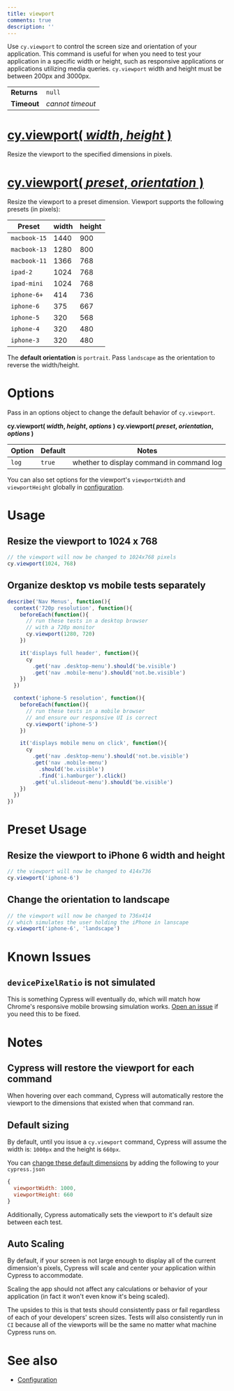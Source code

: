 ```yaml
---
title: viewport
comments: true
description: ''
---
```


Use `cy.viewport` to control the screen size and orientation of your application. This command is useful for when you need to test your application in a specific width or height, such as responsive applications or applications utilizing media queries. `cy.viewport` width and height must be between 200px and 3000px.

| | |
|--- | --- |
| **Returns** | `null` |
| **Timeout** | *cannot timeout* |

# [cy.viewport( *width*, *height* )](#usage)

Resize the viewport to the specified dimensions in pixels.

# [cy.viewport( *preset*, *orientation* )](#preset-usage)

Resize the viewport to a preset dimension. Viewport supports the following presets (in pixels):

| Preset | width | height |
| ----------- | ----- | ------ |
| `macbook-15`  | 1440  | 900    |
| `macbook-13`  | 1280  | 800    |
| `macbook-11`  | 1366  | 768    |
| `ipad-2`      | 1024  | 768    |
| `ipad-mini`   | 1024  | 768    |
| `iphone-6+`   | 414   | 736    |
| `iphone-6`    | 375   | 667    |
| `iphone-5`    | 320   | 568    |
| `iphone-4`    | 320   | 480    |
| `iphone-3`    | 320   | 480    |

The **default orientation** is `portrait`. Pass `landscape` as the orientation to reverse the width/height.

# Options

Pass in an options object to change the default behavior of `cy.viewport`.

**cy.viewport( *width*, *height*, *options* )**
**cy.viewport( *preset*, *orientation*, *options* )**

Option | Default | Notes
--- | --- | ---
`log` | `true` | whether to display command in command log

You can also set options for the viewport's `viewportWidth` and `viewportHeight` globally in [configuration](https://on.cypress.io/guides/configuration).

# Usage

## Resize the viewport to 1024 x 768

```javascript
// the viewport will now be changed to 1024x768 pixels
cy.viewport(1024, 768)
```

## Organize desktop vs mobile tests separately

```javascript
describe('Nav Menus', function(){
  context('720p resolution', function(){
    beforeEach(function(){
      // run these tests in a desktop browser
      // with a 720p monitor
      cy.viewport(1280, 720)
    })

    it('displays full header', function(){
      cy
        .get('nav .desktop-menu').should('be.visible')
        .get('nav .mobile-menu').should('not.be.visible')
    })
  })

  context('iphone-5 resolution', function(){
    beforeEach(function(){
      // run these tests in a mobile browser
      // and ensure our responsive UI is correct
      cy.viewport('iphone-5')
    })

    it('displays mobile menu on click', function(){
      cy
        .get('nav .desktop-menu').should('not.be.visible')
        .get('nav .mobile-menu')
          .should('be.visible')
          .find('i.hamburger').click()
        .get('ul.slideout-menu').should('be.visible')
    })
  })
})
```

# Preset Usage

## Resize the viewport to iPhone 6 width and height

```javascript
// the viewport will now be changed to 414x736
cy.viewport('iphone-6')
```

## Change the orientation to landscape

```javascript
// the viewport will now be changed to 736x414
// which simulates the user holding the iPhone in lanscape
cy.viewport('iphone-6', 'landscape')
```

# Known Issues

## `devicePixelRatio` is not simulated

This is something Cypress will eventually do, which will match how Chrome's responsive mobile browsing simulation works. [Open an issue](https://github.com/cypress-io/cypress/issues/new) if you need this to be fixed.

# Notes

## Cypress will restore the viewport for each command

When hovering over each command, Cypress will automatically restore the viewport to the dimensions that existed when that command ran.

## Default sizing

By default, until you issue a `cy.viewport` command, Cypress will assume the width is: `1000px` and the height is `660px`.

You can [change these default dimensions](https://on.cypress.io/guides/configuration) by adding the following to your `cypress.json`

```javascript
{
  viewportWidth: 1000,
  viewportHeight: 660
}
```

Additionally, Cypress automatically sets the viewport to it's default size between each test.

## Auto Scaling

By default, if your screen is not large enough to display all of the current dimension's pixels, Cypress will scale and center your application within Cypress to accommodate.

Scaling the app should not affect any calculations or behavior of your application (in fact it won't even know it's being scaled).

The upsides to this is that tests should consistently pass or fail regardless of each of your developers' screen sizes. Tests will also consistently run in `CI` because all of the viewports will be the same no matter what machine Cypress runs on.

# See also

- [Configuration](https://on.cypress.io/guides/configuration)
